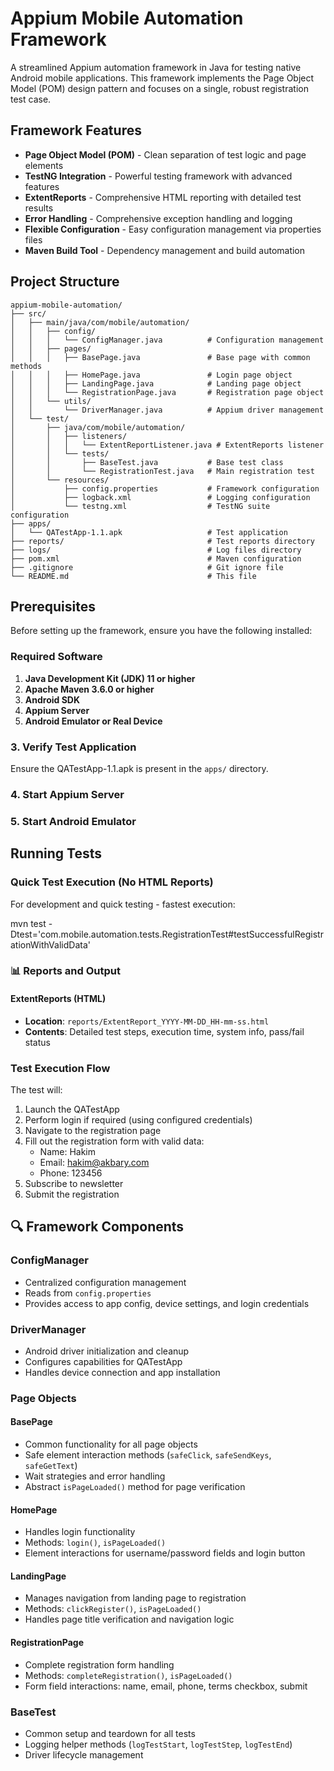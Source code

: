# Appium Mobile Automation Framework

A streamlined Appium automation framework in Java for testing native Android mobile applications. This framework implements the Page Object Model (POM) design pattern and focuses on a single, robust registration test case.

## Framework Features

- **Page Object Model (POM)** - Clean separation of test logic and page elements
- **TestNG Integration** - Powerful testing framework with advanced features
- **ExtentReports** - Comprehensive HTML reporting with detailed test results
- **Error Handling** - Comprehensive exception handling and logging
- **Flexible Configuration** - Easy configuration management via properties files
- **Maven Build Tool** - Dependency management and build automation


## Project Structure

```
appium-mobile-automation/
├── src/
│   ├── main/java/com/mobile/automation/
│   │   ├── config/
│   │   │   └── ConfigManager.java          # Configuration management
│   │   ├── pages/
│   │   │   ├── BasePage.java               # Base page with common methods
│   │   │   ├── HomePage.java               # Login page object
│   │   │   ├── LandingPage.java            # Landing page object
│   │   │   └── RegistrationPage.java       # Registration page object
│   │   └── utils/
│   │       └── DriverManager.java          # Appium driver management
│   └── test/
│       ├── java/com/mobile/automation/
│       │   ├── listeners/
│       │   │   └── ExtentReportListener.java # ExtentReports listener
│       │   └── tests/
│       │       ├── BaseTest.java           # Base test class
│       │       └── RegistrationTest.java   # Main registration test
│       └── resources/
│           ├── config.properties           # Framework configuration
│           ├── logback.xml                 # Logging configuration
│           └── testng.xml                  # TestNG suite configuration
├── apps/
│   └── QATestApp-1.1.apk                   # Test application
├── reports/                                # Test reports directory
├── logs/                                   # Log files directory
├── pom.xml                                 # Maven configuration
├── .gitignore                              # Git ignore file
└── README.md                               # This file
```

## Prerequisites

Before setting up the framework, ensure you have the following installed:

### Required Software
1. **Java Development Kit (JDK) 11 or higher**
2. **Apache Maven 3.6.0 or higher**
3. **Android SDK**
4. **Appium Server**
5. **Android Emulator or Real Device**



### 3. Verify Test Application
Ensure the QATestApp-1.1.apk is present in the `apps/` directory. 

### 4. Start Appium Server


### 5. Start Android Emulator


## Running Tests

### Quick Test Execution (No HTML Reports)
For development and quick testing - fastest execution:

mvn test -Dtest='com.mobile.automation.tests.RegistrationTest#testSuccessfulRegistrationWithValidData'


### 📊 Reports and Output

#### ExtentReports (HTML)
- **Location**: `reports/ExtentReport_YYYY-MM-DD_HH-mm-ss.html`
- **Contents**: Detailed test steps, execution time, system info, pass/fail status


### Test Execution Flow
The test will:
1. Launch the QATestApp
2. Perform login if required (using configured credentials)
3. Navigate to the registration page
4. Fill out the registration form with valid data:
   - Name: Hakim
   - Email: hakim@akbary.com
   - Phone: 123456
5. Subscribe to newsletter
6. Submit the registration


## 🔍 Framework Components

### ConfigManager
- Centralized configuration management
- Reads from `config.properties`
- Provides access to app config, device settings, and login credentials

### DriverManager
- Android driver initialization and cleanup
- Configures capabilities for QATestApp
- Handles device connection and app installation

### Page Objects

#### BasePage
- Common functionality for all page objects
- Safe element interaction methods (`safeClick`, `safeSendKeys`, `safeGetText`)
- Wait strategies and error handling
- Abstract `isPageLoaded()` method for page verification

#### HomePage
- Handles login functionality
- Methods: `login()`, `isPageLoaded()`
- Element interactions for username/password fields and login button

#### LandingPage
- Manages navigation from landing page to registration
- Methods: `clickRegister()`, `isPageLoaded()`
- Handles page title verification and navigation logic

#### RegistrationPage
- Complete registration form handling
- Methods: `completeRegistration()`, `isPageLoaded()`
- Form field interactions: name, email, phone, terms checkbox, submit

### BaseTest
- Common setup and teardown for all tests
- Logging helper methods (`logTestStart`, `logTestStep`, `logTestEnd`)
- Driver lifecycle management
